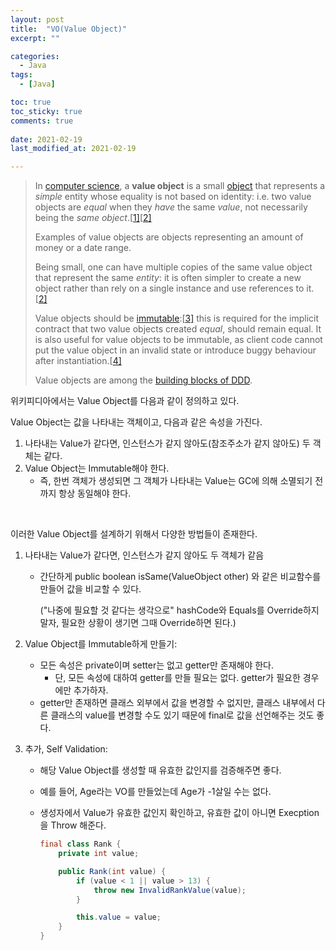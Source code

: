 ```yaml
---
layout: post
title:  "VO(Value Object)"
excerpt: ""

categories:
  - Java
tags:
  - [Java]

toc: true
toc_sticky: true
comments: true
 
date: 2021-02-19
last_modified_at: 2021-02-19

---
```


> In [computer science](https://en.wikipedia.org/wiki/Computer_science), a **value object** is a small [object](https://en.wikipedia.org/wiki/Object_(computer_science)) that represents a *simple* entity whose equality is not based on identity: i.e. two value objects are *equal* when they *have* the same *value*, not necessarily being the *same object*.[[1\]](https://en.wikipedia.org/wiki/Value_object#cite_note-fowler-1)[[2\]](https://en.wikipedia.org/wiki/Value_object#cite_note-c2_vo-2)
>
> Examples of value objects are objects representing an amount of money or a date range.
>
> Being small, one can have multiple copies of the same value object that represent the same *entity*: it is often simpler to create a new object rather than rely on a single instance and use references to it.[[2\]](https://en.wikipedia.org/wiki/Value_object#cite_note-c2_vo-2)
>
> Value objects should be [immutable](https://en.wikipedia.org/wiki/Immutable_object):[[3\]](https://en.wikipedia.org/wiki/Value_object#cite_note-c2_vo_immutability-3) this is required for the implicit contract that two value objects created *equal*, should remain equal. It is also useful for value objects to be immutable, as client code cannot put the value object in an invalid state or introduce buggy behaviour after instantiation.[[4\]](https://en.wikipedia.org/wiki/Value_object#cite_note-4)
>
> Value objects are among the [building blocks of DDD](https://en.wikipedia.org/wiki/Domain-driven_design#Building_blocks).

위키피디아에서는 Value Object를 다음과 같이 정의하고 있다.

Value Object는 값을 나타내는 객체이고, 다음과 같은 속성을 가진다.

1. 나타내는 Value가 같다면, 인스턴스가 같지 않아도(참조주소가 같지 않아도) 두 객체는 같다.
2. Value Object는 Immutable해야 한다. 
   - 즉, 한번 객체가 생성되면 그 객체가 나타내는 Value는 GC에 의해 소멸되기 전까지 항상 동일해야 한다.

<br>

이러한 Value Object를 설계하기 위해서 다양한 방법들이 존재한다.

1. 나타내는 Value가 같다면, 인스턴스가 같지 않아도 두 객체가 같음

   - 간단하게 public boolean isSame(ValueObject other) 와 같은 비교함수를 만들어 값을 비교할 수 있다.

     ("나중에 필요할 것 같다는 생각으로" hashCode와 Equals를 Override하지 말자, 필요한 상황이 생기면 그때 Override하면 된다.)

2. Value Object를 Immutable하게 만들기:

   - 모든 속성은 private이며 setter는 없고 getter만 존재해야 한다.
     - 단, 모든 속성에 대하여 getter를 만들 필요는 없다. getter가 필요한 경우에만 추가하자.
   - getter만 존재하면 클래스 외부에서 값을 변경할 수 없지만, 클래스 내부에서 다른 클래스의 value를 변경할 수도 있기 때문에 final로 값을 선언해주는 것도 좋다.

3. 추가, Self Validation:

   - 해당 Value Object를 생성할 때 유효한 값인지를 검증해주면 좋다.

   - 예를 들어, Age라는 VO를 만들었는데 Age가 -1살일 수는 없다.

   - 생성자에서 Value가 유효한 값인지 확인하고, 유효한 값이 아니면 Execption을 Throw 해준다.

     ```java
     final class Rank {
         private int value;
     
         public Rank(int value) {
             if (value < 1 || value > 13) {
                 throw new InvalidRankValue(value);
             }
     
             this.value = value;
         }
     }
     ```

     